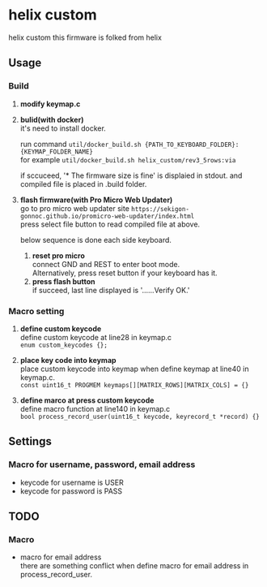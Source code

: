 # helix custom
helix custom
this firmware is folked from helix


## Usage
### Build
1. **modify keymap.c**
2. **bulid(with docker)**  
    it's need to install docker.  

    run command `util/docker_build.sh {PATH_TO_KEYBOARD_FOLDER}:{KEYMAP_FOLDER_NAME}`  
    for example `util/docker_build.sh helix_custom/rev3_5rows:via`  
    
    if sccuceed, '* The firmware size is fine' is displaied in stdout.
    and compiled file is placed in .build folder.

3. **flash firmware(with Pro Micro Web Updater)**  
    go to pro micro web updater site `https://sekigon-gonnoc.github.io/promicro-web-updater/index.html`  
    press select file button to read compiled file at above.
    
    below sequence is done each side keyboard.  
    1. **reset pro micro**  
    connect GND and REST to enter boot mode.  
    Alternatively, press reset button if your keyboard has it.  
    2. **press flash button**  
    if succeed, last line displayed is '......Verify OK.'

### Macro setting
1. **define custom keycode**  
    define custom keycode at line28 in keymap.c  
    `enum custom_keycodes {};`

2. **place key code into keymap**  
    place custom keycode into keymap when define keymap at line40 in keymap.c.  
    `const uint16_t PROGMEM keymaps[][MATRIX_ROWS][MATRIX_COLS] = {}`  

3. **define marco at press custom keycode**  
    define macro function at line140 in keymap.c  
    `bool process_record_user(uint16_t keycode, keyrecord_t *record) {}`


## Settings
### Macro for username, password, email address
- keycode for username is USER
- keycode for password is PASS

## TODO
### Macro
- macro for email address  
    there are something conflict when define macro for email address in process_record_user.  